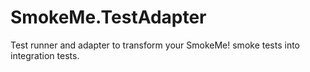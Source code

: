 # SmokeMe.TestAdapter

Test runner and adapter to transform your SmokeMe! smoke tests into integration tests.


